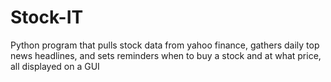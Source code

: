 # Stock-IT
Python program that pulls stock data from yahoo finance, gathers daily top news headlines, and sets reminders when to buy a stock and at what price, all displayed on a GUI
